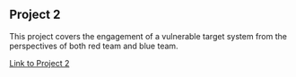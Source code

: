 ## Project 2

This project covers the engagement of a vulnerable target system from the perspectives of both red team and blue team.

[Link to Project 2](https://drive.google.com/drive/folders/1UhP2YMbj-6CIb_FHhX6IHNP_Gi3fBhOY)
